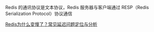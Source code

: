 Redis 的通讯协议是文本协议，Redis 服务器与客户端通过 RESP（Redis Serialization Protocol）协议通信

[Redis为什么变慢了？常见延迟问题定位与分析](https://mp.weixin.qq.com/s/Q6OJI9TUCPZ5LL7qoULcFA)
[](https://mp.weixin.qq.com/s?__biz=MzA4MTk3MjI0Mw==&mid=2247492014&idx=1&sn=07b77fd775052288832056df27e52950&chksm=9f8e7cd2a8f9f5c4eb997a23acee8c83c61c262ef93794b43e19d3a740f976926abb09591200&scene=132#wechat_redirect)
